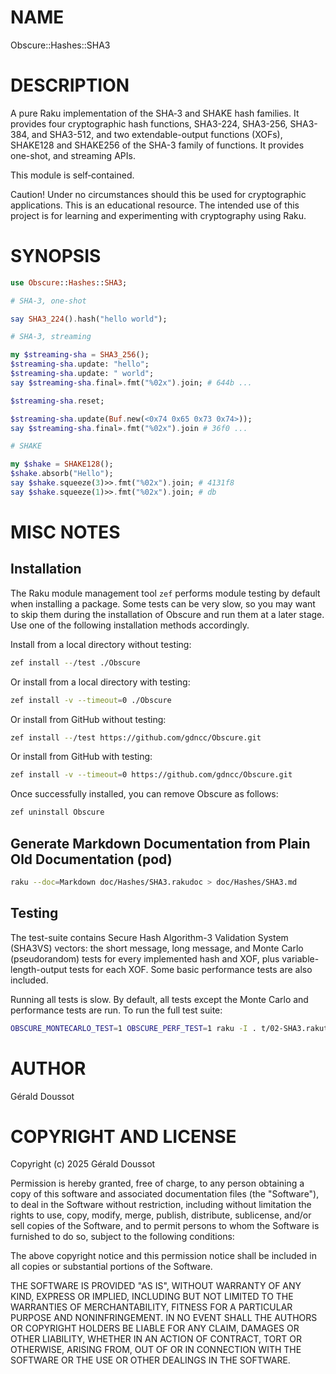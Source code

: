 NAME
====

Obscure::Hashes::SHA3

DESCRIPTION
===========

A pure Raku implementation of the SHA‑3 and SHAKE hash families. It provides four cryptographic hash functions, SHA3-224, SHA3-256, SHA3-384, and SHA3-512, and two extendable-output functions (XOFs), SHAKE128 and SHAKE256 of the SHA-3 family of functions. It provides one-shot, and streaming APIs.

This module is self‑contained.

Caution! Under no circumstances should this be used for cryptographic applications. This is an educational resource. The intended use of this project is for learning and experimenting with cryptography using Raku.

SYNOPSIS
========

```raku
use Obscure::Hashes::SHA3;

# SHA-3, one-shot

say SHA3_224().hash("hello world"); 

# SHA-3, streaming

my $streaming-sha = SHA3_256();
$streaming-sha.update: "hello";
$streaming-sha.update: " world";
say $streaming-sha.final».fmt("%02x").join; # 644b ...

$streaming-sha.reset;

$streaming-sha.update(Buf.new(<0x74 0x65 0x73 0x74>)); 
say $streaming-sha.final».fmt("%02x").join # 36f0 ...

# SHAKE

my $shake = SHAKE128();
$shake.absorb("Hello");
say $shake.squeeze(3)>>.fmt("%02x").join; # 4131f8
say $shake.squeeze(1)>>.fmt("%02x").join; # db
```

MISC NOTES
==========

Installation
------------

The Raku module management tool `zef` performs module testing by default when installing a package. Some tests can be very slow, so you may want to skip them during the installation of Obscure and run them at a later stage. Use one of the following installation methods accordingly.

Install from a local directory without testing:

```bash
zef install --/test ./Obscure
```

Or install from a local directory with testing:

```bash
zef install -v --timeout=0 ./Obscure
```

Or install from GitHub without testing:

```bash
zef install --/test https://github.com/gdncc/Obscure.git
```

Or install from GitHub with testing:

```bash
zef install -v --timeout=0 https://github.com/gdncc/Obscure.git
```

Once successfully installed, you can remove Obscure as follows:

```bash
zef uninstall Obscure
```

Generate Markdown Documentation from Plain Old Documentation (pod)
------------------------------------------------------------------

```bash
raku --doc=Markdown doc/Hashes/SHA3.rakudoc > doc/Hashes/SHA3.md
```

Testing
-------

The test-suite contains Secure Hash Algorithm-3 Validation System (SHA3VS) vectors: the short message, long message, and Monte Carlo (pseudorandom) tests for every implemented hash and XOF, plus variable-length-output tests for each XOF. Some basic performance tests are also included.

Running all tests is slow. By default, all tests except the Monte Carlo and performance tests are run. To run the full test suite:

```bash
OBSCURE_MONTECARLO_TEST=1 OBSCURE_PERF_TEST=1 raku -I . t/02-SHA3.rakutest
```

AUTHOR
======

Gérald Doussot

COPYRIGHT AND LICENSE
=====================

Copyright (c) 2025 Gérald Doussot

Permission is hereby granted, free of charge, to any person obtaining a copy of this software and associated documentation files (the "Software"), to deal in the Software without restriction, including without limitation the rights to use, copy, modify, merge, publish, distribute, sublicense, and/or sell copies of the Software, and to permit persons to whom the Software is furnished to do so, subject to the following conditions:

The above copyright notice and this permission notice shall be included in all copies or substantial portions of the Software.

THE SOFTWARE IS PROVIDED "AS IS", WITHOUT WARRANTY OF ANY KIND, EXPRESS OR IMPLIED, INCLUDING BUT NOT LIMITED TO THE WARRANTIES OF MERCHANTABILITY, FITNESS FOR A PARTICULAR PURPOSE AND NONINFRINGEMENT. IN NO EVENT SHALL THE AUTHORS OR COPYRIGHT HOLDERS BE LIABLE FOR ANY CLAIM, DAMAGES OR OTHER LIABILITY, WHETHER IN AN ACTION OF CONTRACT, TORT OR OTHERWISE, ARISING FROM, OUT OF OR IN CONNECTION WITH THE SOFTWARE OR THE USE OR OTHER DEALINGS IN THE SOFTWARE.

